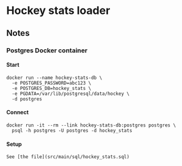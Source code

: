 # Hockey stats loader

## Notes

### Postgres Docker container

#### Start

    docker run --name hockey-stats-db \
      -e POSTGRES_PASSWORD=abc123 \
      -e POSTGRES_DB=hockey_stats \
      -e PGDATA=/var/lib/postgresql/data/hockey \
      -d postgres

#### Connect

    docker run -it --rm --link hockey-stats-db:postgres postgres \
      psql -h postgres -U postgres -d hockey_stats

#### Setup

    See [the file](src/main/sql/hockey_stats.sql)

